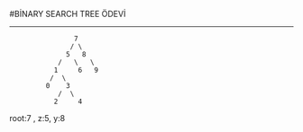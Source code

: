#BİNARY SEARCH TREE ÖDEVİ
***
```
                7
               / \
              5   8 
            /   \   \ 
           1     6   9 
          /  \ 
         0    3        
            /  \
           2     4
```
root:7 , z:5, y:8
